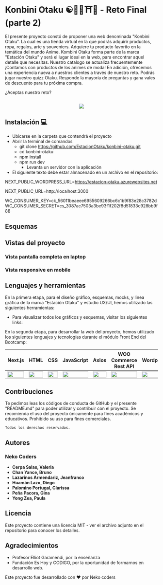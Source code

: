 # Konbini Otaku ☯💬🛒⛩️🎌 - Reto Final (parte 2)

El presente proyecto constó de proponer una web denominada "Konbini Otaku". La cual es una tienda virtual en la que podrás adquirir productos, ropa, regalos, arte y souveniers. Adquiere tu producto favorito en la temática del mundo Anime. Kombini Otaku forma parte de la marca "Estación Otaku" y será el lugar ideal en la web, para encontrar aquel detalle que necesitas. Nuestro catalogo se actualiza frecuentemente ¡Contamos con productos de los animes de moda! En adición, ofrecemos una experiencia nueva a nuestros clientes a través de nuestro reto. Podrás jugar nuestro quizz Otaku. Responde la mayoría de preguntas y gana vales de descuento para tu próxima compra.

¿Aceptas nuestro reto?

<h2 align="center"> <img src="https://i.postimg.cc/QM4tjzT9/logo-konbini.jpg)](https://postimg.cc/HJMH2B3d"></h2>

## Instalación 💻
- Ubicarse en la carpeta que contendrá el proyecto
- Abrir la terminal de comandos
  - git clone https://github.com/EstacionOtaku/konbini-otaku.git
  - cd konbini-otaku
  - npm install
  - npm run dev
    - Levanta un servidor con la aplicación
- El siguiente texto debe estar almacenado en un archivo en el repositorio:
     
NEXT_PUBLIC_WORDPRESS_URL=https://estacion-otaku.azurewebsites.net

NEXT_PUBLIC_URL=http://localhost:3000

WC_CONSUMER_KEY=ck_56011beaeee6955609266bc6c1b9f83e28c3782d
WC_CONSUMER_SECRET=cs_3087ac7503a3be93f1f202f8d51833c928bb9f88 

## Esquemas

## Vistas del proyecto

### Vista pantalla completa en laptop

### Vista responsive en mobile

## Lenguajes y herramientas
En la primera etapa, para el diseño gráfico, esquemas, mocks, y linea gráfica de la marca "Estación Otaku" y estudio UX/UI, hemos utilizado las siguientes herramientas:
       
- Para visualizar todos los gráficos y esquemas, visitar los siguientes links:
    
En la segunda etapa, para desarrollar la web del proyecto, hemos utilizado los siguientes lenguajes y tecnologías durante el módulo Front End del Bootcamp:
  
<table>
    <thead>
      <tr>
        <th>Next.js</th>
        <th>HTML</th>
        <th>CSS</th>
        <th>JavaScript</th>
        <th>Axios</th>
        <th>WOO Commerce Rest API</th>
        <th>Wordpress</th>
        <th>React Icons</th>   
        <th>Tailwind CSS</th>   
        <th>Figma</th>
        <th>Photoshop</th>
        <th>Nano ID</th>
      </tr>
    </thead>
    <tbody>
      <tr>
        <td>
          <img src="https://encrypted-tbn0.gstatic.com/images?q=tbn:ANd9GcTKwA9TLFYITFJKMFqenvcFPqVtd4z-yyjkVV8FRVx1wXLWku2sSqFyYVQ5lwtmxtxJGFk&usqp=CAU" width="100%" />
        </td>
        <td>
          <img src="https://i.postimg.cc/rF6WrLjr/html.png" width="100%" />
        </td>
        <td>
          <img src="https://upload.wikimedia.org/wikipedia/commons/thumb/d/d5/CSS3_logo_and_wordmark.svg/544px-CSS3_logo_and_wordmark.svg.png" width="100%" />
        </td>
        <td>
          <img
            src="https://eduliticas.com/wp-content/uploads/2018/01/Javascript-shield.png" width="100%" />
        </td>         
        <td>
          <img
            src="https://logodix.com/logo/1916621.png" width="100%" />
        </td>
        <td>
          <img
            src="https://encrypted-tbn0.gstatic.com/images?q=tbn:ANd9GcRMk0tTzWwBwt2GZVdkLxWn5YqSafX7n81hhxOQXZaSz01TCPvh88NKLemz8uzOcF3Ch3g&usqp=CAU" width="100%" />
        </td>
        <td>
          <img
            src="https://www.neolo.com/aprende/wp-content/uploads/2014/10/wordpress-logo-simplified-rgb.png" width="100%" />
        </td>
        <td>
          <img            src="https://camo.githubusercontent.com/48d099290b4cb2d7937bcd96e8497cf1845b54a810a6432c70cf944b60b40c77/68747470733a2f2f7261776769742e636f6d2f676f72616e67616a69632f72656163742d69636f6e732f6d61737465722f72656163742d69636f6e732e737667" width="100%" />
        </td>    
        <td>
          <img
            src="https://upload.wikimedia.org/wikipedia/commons/thumb/d/d5/Tailwind_CSS_Logo.svg/2048px-Tailwind_CSS_Logo.svg.png" width="100%" />
        </td>       
        <td>
          <img src="https://cdn.iconscout.com/icon/free/png-256/figma-3628771-3030133.png" width="100%" />
        </td>
        <td>
          <img src="https://logodix.com/logo/1074347.png" width="100%" />
        </td> 
        <td>
          <img src="https://i.postimg.cc/KzQYK9jL/nano-id.jpg" width="100%" />
        </td>    
      </tr>
    </tbody>
</table>

## Contribuciones

Te pedimos leas los códigos de conducta de GitHub y el presente "README.md" para poder utilizar y contribuir con el proyecto. Se recomienda el uso del proyecto únicamente para fines académicos y educativos. Prohibido su uso para fines comerciales.
  
```
Todos los derechos reservados.
```
  
## Autores
### Neko Coders

- **Cerpa Salas, Valeria**
- **Chan Yance, Bruno**
- **Lazarinos Armendariz, Jeanfranco**
- **Huamán Lazo, Diego**
- **Palomino Portugal, Clarissa**
- **Peña Pacora, Gina**
- **Yong Zea, Paula**

## Licencia

Este proyecto contiene una licencia MIT - ver el archivo adjunto en el repositorio para conocer los detalles.

## Agradecimientos

- Profesor Elliot Garamendi, por la enseñanza
- Fundación Es Hoy y CODIGO, por la oportunidad de formarnos en desarrollo web.
   
Este proyecto fue desarrollado con ❤️ por Neko coders

